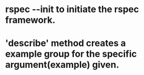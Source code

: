 # rspec --init to initiate the rspec framework.
# 'describe' method creates a example group for the specific argument(example) given.

